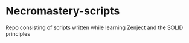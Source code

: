 # Necromastery-scripts

Repo consisting of scripts written while learning Zenject and the SOLID principles
